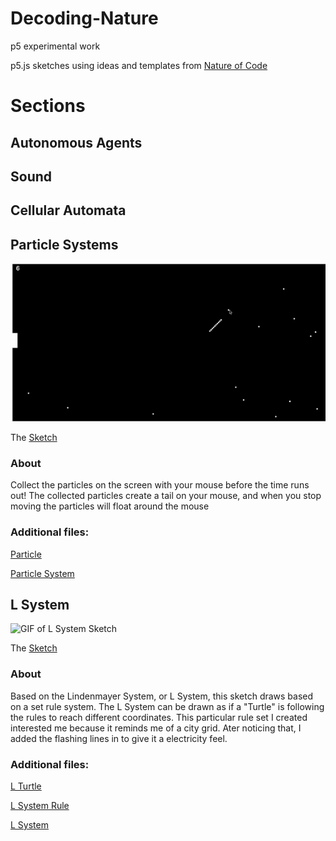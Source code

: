 # Decoding-Nature
p5 experimental work

p5.js sketches using ideas and templates from [Nature of Code](https://natureofcode.com/)

# Sections

## Autonomous Agents

## Sound

## Cellular Automata

## Particle Systems

![GIF of Particle System Sketch](https://github.com/njw275/Decoding-Nature/blob/master/Documentation/ezgif.com-video-to-gif.gif)

The [Sketch](https://github.com/njw275/Decoding-Nature/blob/master/Particle%20Systems/White-Assign4-sketch.js)

### About

Collect the particles on the screen with your mouse before the time runs out! The collected particles create a tail on your mouse, and when you stop moving the particles will float around the mouse

### Additional files:

[Particle](https://github.com/njw275/Decoding-Nature/blob/master/Particle%20Systems/White-particle.js)

[Particle System](https://github.com/njw275/Decoding-Nature/blob/master/Particle%20Systems/White-particle_system.js)


## L System

![GIF of L System Sketch]()

The [Sketch](https://github.com/njw275/Decoding-Nature/blob/master/LSystem/LWhite-sketch.js)

### About

Based on the Lindenmayer System, or L System, this sketch draws based on a set rule system. The L System can be drawn as if a "Turtle" is following the rules to reach different coordinates. This particular rule set I created interested me because it reminds me of a city grid. Ater noticing that, I added the flashing lines in to give it a electricity feel.


### Additional files:

[L Turtle](https://github.com/njw275/Decoding-Nature/blob/master/LSystem/LWhite-Turtle.js)

[L System Rule](https://github.com/njw275/Decoding-Nature/blob/master/LSystem/LWhite-Rule.js)

[L System](https://github.com/njw275/Decoding-Nature/blob/master/LSystem/LWhite-LSystem.js)

